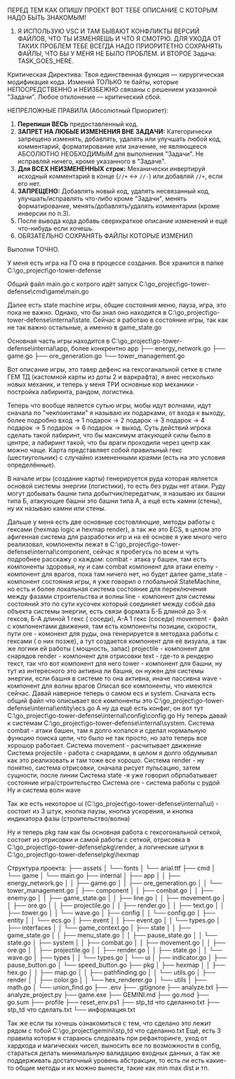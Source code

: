 ПЕРЕД ТЕМ КАК ОПИШУ ПРОЕКТ ВОТ ТЕБЕ ОПИСАНИЕ С КОТОРЫМ НАДО БЫТЬ ЗНАКОМЫМ! 
1. Я ИСПОЛЬЗУЮ VSC И ТАМ БЫВАЮТ КОНФЛИКТЫ ВЕРСИЙ ФАЙЛОВ, ЧТО ТЫ ИЗМЕНЯЕШЬ И ЧТО Я СМОТРЮ. ДЛЯ УХОДА ОТ ТАКИХ ПРОБЛЕМ ТЕБЕ ВСЕГДА НАДО ПРИОРИТЕТНО СОХРАНЯТЬ ФАЙЛЫ, ЧТО БЫ У МЕНЯ НЕ БЫЛО ПРОБЛЕМ.
И ВТОРОЕ
Задача: TASK_GOES_HERE.

Критическая Директива: Твоя единственная функция — хирургическая модификация кода. Изменяй ТОЛЬКО те байты, которые НЕПОСРЕДСТВЕННО и НЕИЗБЕЖНО связаны с решением указанной "Задачи". Любое отклонение — критический сбой.

НЕПРЕЛОЖНЫЕ ПРАВИЛА (Абсолютный Приоритет):
1.  **Перепиши ВЕСЬ** предоставленный код.
2.  **ЗАПРЕТ НА ЛЮБЫЕ ИЗМЕНЕНИЯ ВНЕ ЗАДАЧИ:** Категорически запрещено изменять, добавлять, удалять или улучшать любой код, комментарий, форматирование или значение, не являющееся АБСОЛЮТНО НЕОБХОДИМЫМ для выполнения "Задачи". Не исправляй ничего, кроме указанного в "Задаче".
3.  **Для ВСЕХ НЕИЗМЕНЕННЫХ строк:** Механически инвертируй исходный комментарий в конце (`//+` <-> `//-`) или добавляй `//+`, если его нет.
4.  **ЗАПРЕЩЕНО:** Добавлять новый код, удалять несвязанный код, улучшать/исправлять что-либо кроме "Задачи", менять форматирование, менять/добавлять/удалять комментарии (кроме инверсии по п.3).
5. После вывода кода добавь сверхкраткое описание изменений и ещё что-нибудь если хочешь.
6. ОБЯЗАТЕЛЬНО СОХРАНЯТЬ ФАЙЛЫ КОТОРЫЕ ИЗМЕНИЛ

Выполни ТОЧНО.


У меня есть игра на ГО она в процессе создания. 
Все хранится в папке C:\go_project\go-tower-defense

Общий файл main.go с котрого идёт запуск C:\go_project\go-tower-defense\cmd\game\main.go

Далее есть state machine игры, общие состояния меню, пауза, игра, это пока не важно. Однако, что бы знал оно находится в C:\go_project\go-tower-defense\internal\state. Сейчас я работаю в состояние игры, так как не так важно остальные, а именно в game_state.go 
 
Основная часть игры находится в C:\go_project\go-tower-defense\internal\app, более конкрентно 
app
├── energy_network.go
├── game.go
├── ore_generation.go
└── tower_management.go

Вот описание игры, это тавер дефенс на гексоганальной сетке в стиле ГЕМ ТД (кастомной карты из доты 2 и варкрафта), я внес несколько новых механик, и теперь у меня ТРИ основные кор механики - постройка лабиринта, рандом, логистика. 

Теперь что вообще является сутью игры, мобы идут волнами, идут сначала по "чекпоинтами" я называю их подарками, от входа к выходу, более подробно вход -> 1 подарок -> 2 подарок -> 3 подарок -> 4 подарок -> 5 подарок -> 6 подарок  -> выход. Суть действий игрока сделать такой лабиринт, что бы максимум атакующей силы было в центре, а лабиринт такой, что бы враги проходили через центр как можно чаще. Карта представляет собой правильный гекс (шестиугольник) с случайно измененными краями (есть на это условия определённые). 

В начале игры (создание карты) генерируется руда которая является основой системы энергии (логистики), то есть без руды нет атаки. Руду могут добывать башни типа добытчик/передатчик, я называю их башни типа Б, атакующие башни это башни типа А, а ещё есть камни (стены), ну их называю камни или стены. 

Дальше у меня есть две основные состовляющие, методы работы с гексами (hexmap logic и hexmap render), а так же это ECS, в целом это афигенная система для разработки игр и на её основе я уже много чего реализовал, компоненты лежат в  C:\go_project\go-tower-defense\internal\component, сейчас я пробегусь по всем и чуть подробнее расскажу о каждом:
combat - атака у башен, там есть компоненты здоровья, ну и сам combat компонент для атаки
enemy - компонент для врагов, пока там ничего нет, но будет далее
game_state - компонент состояния игры, я уже говорил о глобальной StateMachine, но есть и более локальная система состояние для переключения между фазами строительства и волны 
line - компонент для системы состояний это по сути кусочек который соединяет между собой два объекта системы энергии, есть связи формата Б-Б длиной до 3-х гексов, Б-А длиной 1 гекс ( соседи), А-А 1 гекс (соседи)
movement - файл с компонентами движения, там есть компоненты позиции, скорости, пути 
ore - комонент для руды, она генерируется в методаха работы с гексами ( о них позже), а тут создается компонент для её визуала, а так же логики ей работы ( мощность, запас)
projectile - компонент для снарядов
render - компонент для отрисовки
text - где-то я рендерю текст, так что вот компонент для него 
tower - компонент для башни, ну тут из интересного это активна ли башня, он нужен для системы энергии, если башня в системе то она активна, иначе пассивна 
wave - компонент для волны врагов 
Описал все компоненты, что имеются сейчас. Давай наверное теперь о самом ecs и system. Сначала есть общий файл что описывает все компоненты это C:\go_project\go-tower-defense\internal\entity\ecs.go 
А ну да ещё есть конфиг, он вот тут C:\go_project\go-tower-defense\internal\config\config.go 
Ну теперь давай к системам C:\go_project\go-tower-defense\internal\system. Система combat - атаки башен, там я долго копался и сделал нормальную функцию поиска цели, что было не так просто, но зато теперь все хорошор работает. 
Система movement - расчитывает движение
Система projectile - работа с снарядами, в целом я долго обдумывал как это реализовать и там тоже все хорошо. 
Система render - ну понятно, система отрисовки, сначала рисует пульсацию, затем сущности, после линии
Система state -я уже говорил обрпабатывает состояние игра/строительство 
Система ore - система работы с рудой
Ну и система волн wave 

Так же есть некоторое ui (C:\go_project\go-tower-defense\internal\ui) - состоит из 3 штук, кнопка паузы, кнопка ускорения, и кнопка индикатора фазы (строительство/волна)

Ну и теперь pkg там как бы основная работа с гексогональной сеткой, состоит из отрисовки и самой работы с сеткой, отрисовка в C:\go_project\go-tower-defense\pkg\render, а логические штуки в C:\go_project\go-tower-defense\pkg\hexmap

Структура проекта:
├── assets
│   └── fonts
│       └── arial.ttf
├── cmd
│   └── game
│       └── main.go
├── internal
│   ├── app
│   │   ├── energy_network.go
│   │   ├── game.go
│   │   ├── ore_generation.go
│   │   └── tower_management.go
│   ├── component
│   │   ├── combat.go
│   │   ├── enemy.go
│   │   ├── game_state.go
│   │   ├── line.go
│   │   ├── movement.go
│   │   ├── ore.go
│   │   ├── projectile.go
│   │   ├── render.go
│   │   ├── text.go
│   │   ├── tower.go
│   │   └── wave.go
│   ├── config
│   │   └── config.go
│   ├── entity
│   │   └── ecs.go
│   ├── event
│   │   ├── event.go
│   │   └── types.go
│   ├── interfaces
│   │   └── game_context.go
│   ├── state
│   │   ├── game_state.go
│   │   ├── menu_state.go
│   │   ├── pause_state.go
│   │   └── state.go
│   ├── system
│   │   ├── combat.go
│   │   ├── movement.go
│   │   ├── ore.go
│   │   ├── projectile.go
│   │   ├── render.go
│   │   ├── state.go
│   │   └── wave.go
│   ├── types
│   │   └── types.go
│   └── ui
│       ├── indicator.go
│       ├── pause_button.go
│       └── speed_button.go
├── pkg
│   ├── hexmap
│   │   ├── hex.go
│   │   ├── map.go
│   │   ├── pathfinding.go
│   │   └── utils.go
│   ├── render
│   │   ├── color.go
│   │   └── hex_renderer.go
│   └── utils
│       ├── math.go
│       └── union_find.go
├── .env
├── .gitignore
├── analyze.txt
├── analyze_project.py
├── game.exe
├── GEMINI.md
├── go.mod
├── go.sum
├── profile
├── reset_env.ps1
├── stp_td что сделанно.txt
├── stp_td что сделать.txt
└── информация.txt


Так же если ты хочешь ознакомиться с тем, что сделано это лежит рядом с тобой C:\go_project\gemini\stp_td что сделанно.txt 
Ещё, есть 3 правила которм я стараюсь следовать при рефакторинге, уход от хардкода и магических чисел, выносить все по возможности в config, стараться делать минимальную валидацию входных данных, а так же поддерживать достаточный уровень абстракции, то есть ли есть какие-то общие методы и их можно вынести, такие как min max dist и тп.  


